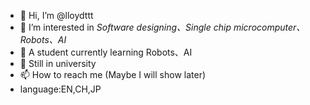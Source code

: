 - 👋 Hi, I’m @lloydttt
- 👀 I’m interested in *Software designing、Single chip microcomputer、Robots、AI*  
- 🌱 A student currently learning Robots、AI
- 💞️ Still in university
- 📫 How to reach me (Maybe I will show later)
- language:EN,CH,JP
<!---
Until I become stronger
--->


<!---
lloydttt/lloydttt is a ✨ special ✨ repository because its `README.md` (this file) appears on your GitHub profile.
You can click the Preview link to take a look at your changes.
--->
